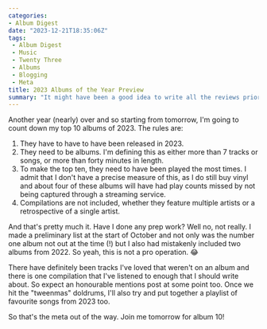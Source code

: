 ```yaml
---
categories:
- Album Digest
date: "2023-12-21T18:35:06Z"
tags: 
 - Album Digest
 - Music
 - Twenty Three
 - Albums
 - Blogging
 - Meta
title: 2023 Albums of the Year Preview
summary: "It might have been a good idea to write all the reviews prior to publishing this summary. You'll get ten eventually, I promise."
---
```

Another year (nearly) over and so starting from tomorrow, I'm going to count down my top 10 albums of 2023. The rules are:

1. They have to have to have been released in 2023.
2. They need to be albums. I'm defining this as either more than 7 tracks or songs, or more than forty minutes in length.
3. To make the top ten, they need to have been played the most times. I admit that I don't have a precise measure of this, as I do still buy vinyl and about four of these albums will have had play counts missed by not being captured through a streaming service.
4. Compilations are not included, whether they feature multiple artists or a retrospective of a single artist.

And that's pretty much it. Have I done any prep work? Well no, not really. I made a preliminary list at the start of October and not only was the number one album not out at the time (!) but I also had mistakenly included two albums from 2022. So yeah, this is not a pro operation. 😂

There have definitely been tracks I've loved that weren't on an album and there is one compilation that I've listened to enough that I should write about. So expect an honourable mentions post at some point too. Once we hit the "tweenmas" doldrums, I'll also try and put together a playlist of favourite songs from 2023 too.

So that's the meta out of the way. Join me tomorrow for album 10!
